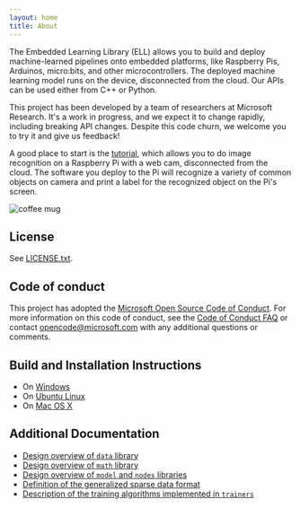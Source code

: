 ```yaml
---
layout: home
title: About
---
```

 
The Embedded Learning Library (ELL) allows you to build and deploy machine-learned pipelines onto embedded platforms, like Raspberry Pis, Arduinos, micro:bits, and other microcontrollers. The deployed machine learning model runs on the device, disconnected from the cloud. Our APIs can be used either from C++ or Python.

This project has been developed by a team of researchers at Microsoft Research. It's a work in progress, and we expect it to change rapidly, including breaking API changes. Despite this code churn, we welcome you to try it and give us feedback! 

A good place to start is the [tutorial](tutorials/vision/gettingStarted/README.md),
which allows you to do image recognition on a Raspberry Pi with a web cam, disconnected from the cloud. The  software you deploy to the Pi will recognize a variety of common objects on camera and print a label for the recognized object on the Pi's screen. 

![coffee mug](/ell/images/coffeemug.jpg)

## License
  
See [LICENSE.txt](https://github.com/Microsoft/ELL/blob/master/LICENSE.txt). 
 
## Code of conduct

This project has adopted the [Microsoft Open Source Code of Conduct](https://opensource.microsoft.com/codeofconduct/). For more information on this code of conduct, see the [Code of Conduct FAQ](https://opensource.microsoft.com/codeofconduct/faq/) or contact [opencode@microsoft.com](mailto:opencode@microsoft.com) with any additional questions or comments.

## Build and Installation Instructions

* On [Windows](/ell/install-windows)
* On [Ubuntu Linux](/ell/install-ubuntu)
* On [Mac OS X](/ell/install-mac)

## Additional Documentation

* [Design overview of `data` library](https://github.com/Microsoft/ELL/blob/master/libraries/data/doc/README.md)
* [Design overview of `math` library](https://github.com/Microsoft/ELL/blob/master/libraries/math/doc/README.md)
* [Design overview of `model` and `nodes` libraries](https://github.com/Microsoft/ELL/blob/master/libraries/model/doc/README.md)
* [Definition of the generalized sparse data format](https://github.com/Microsoft/ELL/blob/master/libraries/data/doc/GeneralizedSparseFormat.md)
* [Description of the training algorithms implemented in `trainers`](https://github.com/Microsoft/ELL/blob/master/libraries/trainers/doc/README.md)




